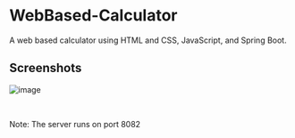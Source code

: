 # WebBased-Calculator
A web based calculator using HTML and CSS, JavaScript, and Spring Boot. 
## Screenshots
![image](https://user-images.githubusercontent.com/58489322/168916203-a2090acc-c7bd-4ff1-ae37-8d5add0eaf9d.png)

<br>

Note: The server runs on port 8082

